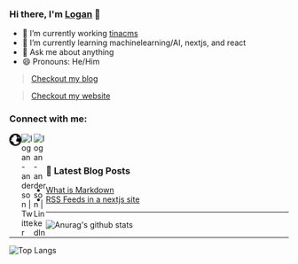 ### Hi there, I'm [Logan][website] 👋

- 🔭 I’m currently working [tinacms](https://tinacms.org)
- 🌱 I’m currently learning machinelearning/AI, nextjs, and react
- 💬 Ask me about anything
- 😄 Pronouns: He/Him

> [Checkout my blog][blog]

> [Checkout my website][website]



### Connect with me:

[<img align="left" alt="logan-anderson" width="22px" src="https://raw.githubusercontent.com/iconic/open-iconic/master/svg/globe.svg" />][website]
[<img align="left" alt="logan-anderson | Twitter" width="22px" src="https://cdn.jsdelivr.net/npm/simple-icons@v3/icons/twitter.svg" />][twitter]
[<img align="left" alt="logan-anderson | LinkedIn" width="22px" src="https://cdn.jsdelivr.net/npm/simple-icons@v3/icons/linkedin.svg" />][linkedin]

<br />
<br />


<!-- ### Languages and Tools:

<br />
<br /> -->


### 📕 Latest Blog Posts
<!-- BLOG-POST-LIST:START -->
- [What is Markdown](https://logana.dev/blog/markdown)
- [RSS Feeds in a nextjs site](https://logana.dev/blog/rss-feeds-in-a-nextjs-site)
<!-- BLOG-POST-LIST:END -->

---

![Anurag's github stats](https://github-readme-stats.vercel.app/api?username=logan-anderson&count_private=true&show_icons=true&hide=stars&hide+)

---

![Top Langs](https://github-readme-stats.vercel.app/api/top-langs/?username=logan-anderson)


[website]: https://logan.bio
[twitter]: https://twitter.com/logan_anders0n
[linkedin]: https://www.linkedin.com/in/logan-anderson-tech/
[blog]: https://logana.dev
